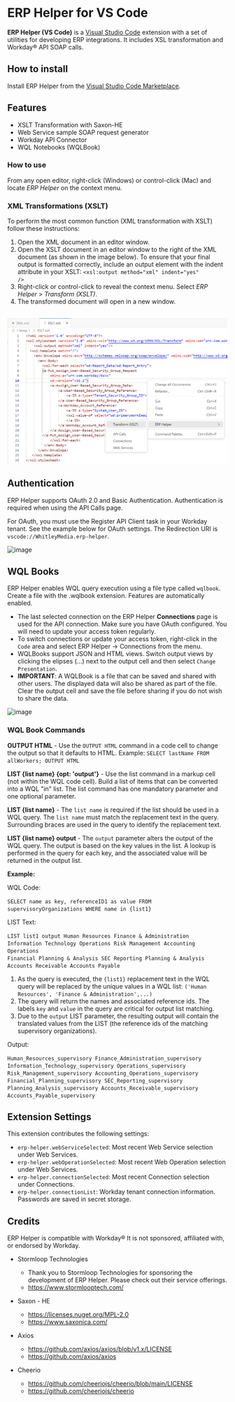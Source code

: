 # ERP Helper for VS Code

**ERP Helper (VS Code)** is a [Visual Studio Code]([https://code.visualstudio.com/) extension with a set of utilities for developing ERP integrations. It includes XSL transformation and Workday® API SOAP calls.

## How to install

Install ERP Helper from the [Visual Studio Code Marketplace](https://marketplace.visualstudio.com/items?itemName=WhitleyMedia.erp-helper).

## Features

* XSLT Transformation with Saxon-HE
* Web Service sample SOAP request generator
* Workday API Connector
* WQL Notebooks (WQLBook)

### How to use

From any open editor, right-click (Windows) or control-click (Mac) and locate <i>ERP Helper</i> on the context menu.

### XML Transformations (XSLT)
To perform the most common function (XML transformation with XSLT) follow these instructions:
1. Open the XML document in an editor window.
2. Open the XSLT document in an editor window to the right of the XML document (as shown in the image below). 
   To ensure that your final output is formatted correctly, include an output element with the indent attribute in your XSLT: <code><xsl:output method="xml" indent="yes" /></code>
3. Right-click or control-click to reveal the context menu.  Select <i>ERP Helper</i> > <i>Transform (XSLT)</i>.
4. The transformed document will open in a new window.

##   

![Transform (XSLT)](images/erp-helper-screenshot-1.png)

## Authentication
ERP Helper supports OAuth 2.0 and Basic Authentication. Authentication is required when using the API Calls page.

For OAuth, you must use the Register API Client task in your Workday tenant.  See the example below for OAuth settings.  The Redirection URI is `vscode://WhitleyMedia.erp-helper`.

![image](https://github.com/swhitley/erp-helper-vscode/assets/413552/572d237c-8493-4f0d-8f8d-2d4030062c66)

## WQL Books
ERP Helper enables WQL query execution using a file type called `wqlbook`.  Create a file with the .wqlbook extension. Features are automatically enabled.
* The last selected connection on the ERP Helper **Connections** page is used for the API connection.  Make sure you have OAuth configured.  You will need to update your access token regularly.
* To switch connections or update your access token, right-click in the `Code` area and select ERP Helper -> Connections from the menu.
* WQLBooks support JSON and HTML views.  Switch output views by clicking the elipses (...) next to the output cell and then select `Change Presentation`.
* **IMPORTANT**: A WQLBook is a file that can be saved and shared with other users. The displayed data will also be shared as part of the file.  Clear the output cell and save the file before sharing if you do not wish to share the data.

<img width="578" alt="image" src="https://github.com/swhitley/erp-helper-vscode/assets/413552/82853270-80dd-47a6-ac2a-cb513a8fd6f7">

### WQL Book Commands
**OUTPUT HTML** - Use the `OUTPUT HTML` command in a code cell to change the output so that it defaults to HTML.  Example:  `SELECT lastName FROM allWorkers; OUTPUT HTML`

**LIST {list name} {opt: 'output'}** - Use the list command in a markup cell (not within the WQL code cell).  Build a list of items that can be converted into a WQL "in" list.  The list command has one mandatory parameter and one optional parameter.

**LIST {list name}** - The `list name` is required if the list should be used in a WQL query. The `list name` must match the replacement text in the query. Surrounding braces are used in the query to identify the replacement text.

**LIST {list name} output** - The `output` parameter alters the output of the WQL query.  The output is based on the key values in the list.  A lookup is performed in the query for each key, and the associated value will be returned in the output list.

**Example:**

WQL Code: 

`SELECT name as key, referenceID1 as value FROM supervisoryOrganizations WHERE name in {list1}`

LIST Text:

<code>LIST list1 output
Human Resources
Finance & Administration
Information Technology
Operations
Risk Management
Accounting Operations
Financial Planning & Analysis
SEC Reporting
Planning & Analysis
Accounts Receivable
Accounts Payable</code>

1. As the query is executed, the `{list1}` replacement text in the WQL query will be replaced by the unique values in a WQL list:  `('Human Resources', 'Finance & Administration',...)`
2. The query will return the names and associated reference ids.  The labels `key` and `value` in the query are critical for output list matching.
3. Due to the `output` LIST parameter, the resulting output will contain the translated values from the LIST (the reference ids of the matching supervisory organizations).

Output:

<code>Human_Resources_supervisory
Finance_Administration_supervisory
Information_Technology_supervisory
Operations_supervisory
Risk_Management_supervisory
Accounting_Operations_supervisory
Financial_Planning_supervisory
SEC_Reporting_supervisory
Planning_Analysis_supervisory
Accounts_Receivable_supervisory
Accounts_Payable_supervisory</code>


## Extension Settings

This extension contributes the following settings:

* `erp-helper.webServiceSelected`: Most recent Web Service selection under Web Services.
* `erp-helper.webOperationSelected`: Most recent Web Operation selection under Web Services.
* `erp-helper.connectionSelected`: Most recent Connection selection under Connections.
* `erp-helper.connectionList`: Workday tenant connection information.  Passwords are saved in secret storage.

## Credits

ERP Helper is compatible with Workday®
It is not sponsored, affiliated with, or endorsed by Workday.

- Stormloop Technologies
  - Thank you to Stormloop Technologies for sponsoring the development of ERP Helper. Please check out their service offerings.
  - https://www.stormlooptech.com/

- Saxon - HE
  - https://licenses.nuget.org/MPL-2.0
  - https://www.saxonica.com/

- Axios
  - https://github.com/axios/axios/blob/v1.x/LICENSE
  - https://github.com/axios/axios

- Cheerio
  - https://github.com/cheeriojs/cheerio/blob/main/LICENSE
  - https://github.com/cheeriojs/cheerio
